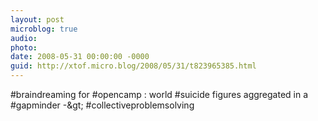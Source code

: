```yaml
---
layout: post
microblog: true
audio: 
photo: 
date: 2008-05-31 00:00:00 -0000
guid: http://xtof.micro.blog/2008/05/31/t823965385.html
---
```

#braindreaming for #opencamp : world #suicide figures aggregated in a #gapminder -&amp;gt; #collectiveproblemsolving
